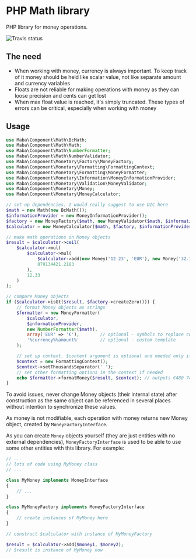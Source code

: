 PHP Math library
====

PHP library for money operations.

![Travis status](https://travis-ci.org/mariusbalcytis/monetary.svg?branch=master)

The need
----

 - When working with money, currency is always important. To keep track of it money should be held like scalar value,
 not like separate amount and currency variables
 - Floats are not reliable for making operations with money as they can loose precision and cents can get lost
 - When max float value is reached, it's simply truncated. These types of errors can be critical, especially when
 working with money

Usage
----

```php
use Maba\Component\Math\BcMath;
use Maba\Component\Math\Math;
use Maba\Component\Math\NumberFormatter;
use Maba\Component\Math\NumberValidator;
use Maba\Component\Monetary\Factory\MoneyFactory;
use Maba\Component\Monetary\Formatting\FormattingContext;
use Maba\Component\Monetary\Formatting\MoneyFormatter;
use Maba\Component\Monetary\Information\MoneyInformationProvider;
use Maba\Component\Monetary\Validation\MoneyValidator;
use Maba\Component\Monetary\Money;
use Maba\Component\Monetary\MoneyCalculator;

// set up dependencies. I would really suggest to use DIC here
$math = new Math(new BcMath());
$informationProvider = new MoneyInformationProvider();
$factory = new MoneyFactory($math, new MoneyValidator($math, $informationProvider, new NumberValidator()));
$calculator = new MoneyCalculator($math, $factory, $informationProvider);

// make math operations on Money objects
$result = $calculator->ceil(
    $calculator->mul(
        $calculator->mul(
            $calculator->add(new Money('12.23', 'EUR'), new Money('32.12', 'EUR')),
            879134421.2183
        ),
        12.33
    )
);

// compare Money objects
if ($calculator->isGt($result, $factory->createZero())) {
    // format Money objects as strings
    $formatter = new MoneyFormatter(
        $calculator,
        $informationProvider,
        new NumberFormatter($math),
        array('EUR' => '€'),        // optional - symbols to replace currency codes
        '%currency%%amount%'        // optional - custom template
    );

    // set up context. $context argument is optional and needed only if defaults need to be changed
    $context = new FormattingContext();
    $context->setThousandsSeparator(' ');
    // set other formatting options in the context if needed
    echo $formatter->formatMoney($result, $context); // outputs €480 741 910 794.12
}

```

To avoid issues, never change Money objects (their internal state) after construction as the same object can be
referenced in several places without intention to synchronize these values.

As money is not modifiable, each operation with money returns new Money object, created by `MoneyFactoryInterface`.

As you can create `Money` objects yourself (they are just entities with no external dependencies),
`MoneyFactoryInterface` is used to be able to use some other entities with this library. For example:

```php
// ...
// lots of code using MyMoney class
// ...

class MyMoney implements MoneyInterface
{
    // ...
}

class MyMoneyFactory implements MoneyFactoryInterface
{
    // create instances of MyMoney here
}

// construct $calculator with instance of MyMoneyFactory

$result = $calculator->add($money1, $money2);
// $result is instance of MyMoney now
```